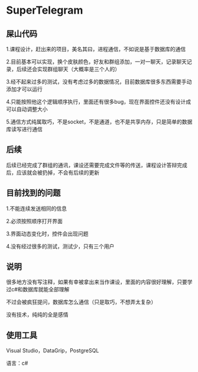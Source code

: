# SuperTelegram

## 屎山代码

1.课程设计，赶出来的项目，美名其曰，进程通信，不如说是基于数据库的通信

2.目前基本可以实现，换个皮肤颜色，好友和群组添加，一对一聊天，记录聊天记录，后续还会实现群组聊天（大概率是三个人的）

3.经不起来过多的测试，没有考虑过多的数据情况，目前数据库很多东西需要手动添加才可以运行

4.只能按照他这个逻辑顺序执行，里面还有很多bug，现在界面控件还没有设计成可以自动调整大小

5.通信方式纯属取巧，不是socket，不是通道，也不是共享内存，只是简单的数据库读写进行通信

## 后续

后续已经完成了群组的通讯，课设还需要完成文件等的传送，课程设计答辩完成后，应该就会被扔掉，不会有后续的更新

## 目前找到的问题

1.不能连续发送相同的信息

2.必须按照顺序打开界面

3.界面动态变化时，控件会出现问题

4.没有经过很多的测试，测试少，只有三个用户

## 说明

很多地方没有写注释，如果有幸被拿出来当作课设，里面的内容很好理解，只要学过c#和数据库就能全部理解

不过会被疯狂提问，数据库怎么通信（只是取巧，不想弄太复杂）

没有技术，纯纯的全是感情

## 使用工具

Visual Studio，DataGrip，PostgreSQL

语言：c#
